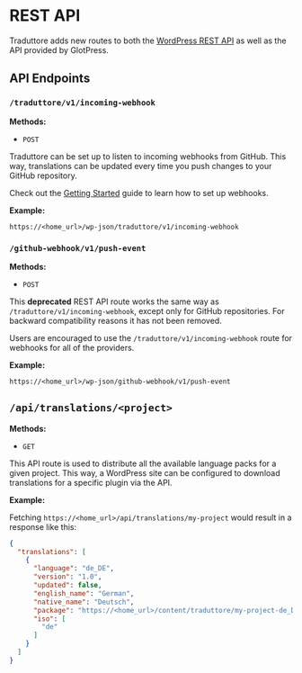 # REST API

Traduttore adds new routes to both the [WordPress REST API](https://developer.wordpress.org/rest-api/) as well as the API provided by GlotPress.

## API Endpoints

### `/traduttore/v1/incoming-webhook`

**Methods:**

* `POST`

Traduttore can be set up to listen to incoming webhooks from GitHub. This way, translations can be updated every time you push changes to your GitHub repository.

Check out the [Getting Started](installation.md) guide to learn how to set up webhooks.

**Example:**

`https://<home_url>/wp-json/traduttore/v1/incoming-webhook`

### `/github-webhook/v1/push-event`

**Methods:**

* `POST`

This **deprecated** REST API route works the same way as `/traduttore/v1/incoming-webhook`, except only for GitHub repositories. For backward compatibility reasons it has not been removed.

Users are encouraged to use the `/traduttore/v1/incoming-webhook` route for webhooks for all of the providers.

**Example:**

`https://<home_url>/wp-json/github-webhook/v1/push-event`

## `/api/translations/<project>`

**Methods:**

* `GET`

This API route is used to distribute all the available language packs for a given project. This way, a WordPress site can be configured to download translations for a specific plugin via the API.

**Example:**

Fetching `https://<home_url>/api/translations/my-project` would result in a response like this:

```json
{
  "translations": [
    {
      "language": "de_DE",
      "version": "1.0",
      "updated": false,
      "english_name": "German",
      "native_name": "Deutsch",
      "package": "https://<home_url>/content/traduttore/my-project-de_DE.zip",
      "iso": [
        "de"
      ]
    }
  ]
}
```
